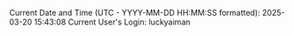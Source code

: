 Current Date and Time (UTC - YYYY-MM-DD HH:MM:SS formatted): 2025-03-20 15:43:08
Current User's Login: luckyaiman
